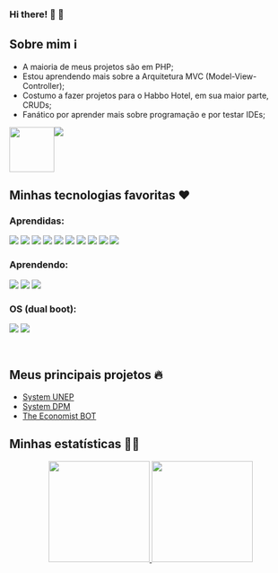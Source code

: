 ### Hi there! 👋   🤝

## Sobre mim ℹ️

- A maioria de meus projetos são em PHP;
- Estou aprendendo mais sobre a Arquitetura MVC (Model-View-Controller);
- Costumo a fazer projetos para o Habbo Hotel, em sua maior parte, CRUDs;
- Fanático por aprender mais sobre programação e por testar IDEs;

<a href="https://discord.com/users/684819815940227092">
<img height="80px" src="https://discord.c99.nl/widget/theme-2/684819815940227092.png" />
</a>


<img style="float: right; position: absolute;"  src="https://komarev.com/ghpvc/?username=the1scient&color=red&style=plastic"> 
  


</br>

## Minhas tecnologias favoritas ♥️


### Aprendidas:

 ![](https://img.shields.io/badge/PHP-777BB4?style=for-the-badge&logo=php&logoColor=white)
 ![](https://img.shields.io/badge/JavaScript-F7DF1E?style=for-the-badge&logo=javascript&logoColor=black)
 ![](https://img.shields.io/badge/Node.js-43853D?style=for-the-badge&logo=node.js&logoColor=white)
 ![](https://img.shields.io/badge/Python-3776AB?style=for-the-badge&logo=python&logoColor=white)
 ![](https://img.shields.io/badge/C%23-239120?style=for-the-badge&logo=c-sharp&logoColor=white)
 ![](https://img.shields.io/badge/MySQL-00000F?style=for-the-badge&logo=mysql&logoColor=white)
 ![](https://img.shields.io/badge/Bootstrap-563D7C?style=for-the-badge&logo=bootstrap&logoColor=white)
 ![](https://img.shields.io/badge/HTML-239120?style=for-the-badge&logo=html5&logoColor=white)
 ![](https://img.shields.io/badge/CSS-239120?&style=for-the-badge&logo=css3&logoColor=white)
 ![](https://img.shields.io/badge/TypeScript-007ACC?style=for-the-badge&logo=typescript&logoColor=white)

 
 ### Aprendendo:
 
 ![](https://img.shields.io/badge/Java-ED8B00?style=for-the-badge&logo=java&logoColor=white)
 ![](https://img.shields.io/badge/React-20232A?style=for-the-badge&logo=react&logoColor=61DAFB)
 ![](https://img.shields.io/badge/laravel-%23FF2D20.svg?style=for-the-badge&logo=laravel&logoColor=white)
 
 ### OS (dual boot):
![](https://img.shields.io/badge/Windows-0078D6?style=for-the-badge&logo=windows&logoColor=white)
![](https://img.shields.io/badge/Linux_Mint-87CF3E?style=for-the-badge&logo=linux-mint&logoColor=white)

 
</br>
 
## Meus principais projetos 🔥

- [System UNEP](https://github.com/the1scient/system-unep)
- [System DPM](https://github.com/the1scient/system-dpm)
- [The Economist BOT](https://github.com/the1scient/the-economist)


## Minhas estatísticas 👨‍🏫

<div align="center">
  <a href="https://github.com/the1scient">
  <img height="180em" src="https://github-readme-stats.vercel.app/api?username=the1scient&theme=chartreuse-dark&custom_title=Meus%20status&locale=pt-br"/>
  <img height="180em" src="https://github-readme-stats.vercel.app/api/top-langs/?username=the1scient&theme=chartreuse-dark&langs_count=8&hide=html&layout=compact&custom_title=Linguagens%20mais%20usadas"/>
</div>



